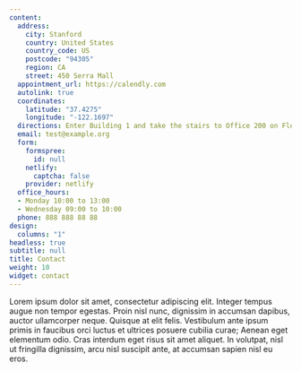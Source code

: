 ```yaml
---
content:
  address:
    city: Stanford
    country: United States
    country_code: US
    postcode: "94305"
    region: CA
    street: 450 Serra Mall
  appointment_url: https://calendly.com
  autolink: true
  coordinates:
    latitude: "37.4275"
    longitude: "-122.1697"
  directions: Enter Building 1 and take the stairs to Office 200 on Floor 2
  email: test@example.org
  form:
    formspree:
      id: null
    netlify:
      captcha: false
    provider: netlify
  office_hours:
  - Monday 10:00 to 13:00
  - Wednesday 09:00 to 10:00
  phone: 888 888 88 88
design:
  columns: "1"
headless: true
subtitle: null
title: Contact
weight: 10
widget: contact
---
```


Lorem ipsum dolor sit amet, consectetur adipiscing elit. Integer tempus augue non tempor egestas. Proin nisl nunc, dignissim in accumsan dapibus, auctor ullamcorper neque. Quisque at elit felis. Vestibulum ante ipsum primis in faucibus orci luctus et ultrices posuere cubilia curae; Aenean eget elementum odio. Cras interdum eget risus sit amet aliquet. In volutpat, nisl ut fringilla dignissim, arcu nisl suscipit ante, at accumsan sapien nisl eu eros.
